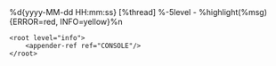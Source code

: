 <?xml version="1.0" encoding="UTF-8"?>
<configuration>
    <appender name="CONSOLE" class="ch.qos.logback.core.ConsoleAppender">
        <encoder>
            <pattern>
                %d{yyyy-MM-dd HH:mm:ss} [%thread] %-5level - %highlight(%msg){ERROR=red, INFO=yellow}%n
            </pattern>
        </encoder>
    </appender>

    <root level="info">
        <appender-ref ref="CONSOLE"/>
    </root>
</configuration>